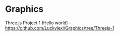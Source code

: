 # Graphics
Three.js Project 1 (Hello world) -  https://github.com/Luckylexi/Graphics/tree/Threejs-1
